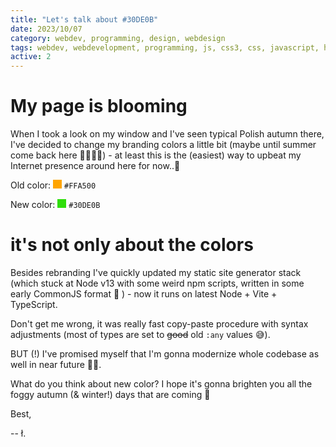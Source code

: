 ```yaml
---
title: "Let's talk about #30DE0B"
date: 2023/10/07
category: webdev, programming, design, webdesign
tags: webdev, webdevelopment, programming, js, css3, css, javascript, html, html5, web, web development, web developer, webdeveloper, front-end, ts, typescript
active: 2
---
```


# My page is blooming

When I took a look on my window and I've seen typical Polish autumn there, I've decided to change my branding colors a little bit (maybe until summer come back here 🌻🌅🌄🌞) - at least this is the (easiest) way to upbeat my Internet presence around here for now..🤔

Old color: <span style="display:inline-block; width: 1em; height:1em; background: #FFA500;"></span> `#FFA500`

New color: <span style="display:inline-block; width: 1em; height:1em; background: #30de0b;"></span> `#30DE0B`


# it's not only about the colors

Besides rebranding I've quickly updated my static site generator stack (which stuck at Node v13 with some weird npm scripts, written in some early CommonJS format 🤨 ) - now it runs on latest Node + Vite + TypeScript.

Don't get me wrong, it was really fast copy-paste procedure with syntax adjustments (most of types are set to ~~good~~ old `:any` values 😅).

BUT (!) I've promised myself that I'm gonna modernize whole codebase as well in near future 🤞🙂.

What do you think about new color? I hope it's gonna brighten you all the foggy autumn (& winter!) days that are coming 🙌

Best,

-- ł.
